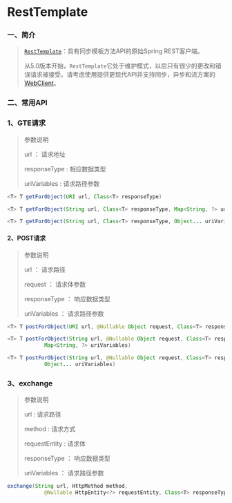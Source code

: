 # RestTemplate

### 一、简介

>[`RestTemplate`](https://docs.spring.io/spring/docs/current/spring-framework-reference/integration.html#rest-resttemplate)：具有同步模板方法API的原始Spring REST客户端。
>
>从5.0版本开始，`RestTemplate`它处于维护模式，以后只有很少的更改和错误请求被接受。请考虑使用提供更现代API并支持同步，异步和流方案的 [WebClient](https://docs.spring.io/spring/docs/current/spring-framework-reference/web-reactive.html#webflux-client)。

### 二、常用API

### 1、GTE请求

> 参数说明
>
> url ： 请求地址
>
> responseType : 相应数据类型
>
> uriVariables : 请求路径参数

```java
<T> T getForObject(URI url, Class<T> responseType)
```

```java
<T> T getForObject(String url, Class<T> responseType, Map<String, ?> uriVariables)
```

```java
<T> T getForObject(String url, Class<T> responseType, Object... uriVariables)
```

#### 2、POST请求

> 参数说明
>
> url ： 请求路径
>
> request ： 请求体参数
>
> responseType ： 响应数据类型
>
> uriVariables ： 请求路径参数

```java
<T> T postForObject(URI url, @Nullable Object request, Class<T> responseType)
```

```java
<T> T postForObject(String url, @Nullable Object request, Class<T> responseType,
			Map<String, ?> uriVariables)
```

```java
<T> T postForObject(String url, @Nullable Object request, Class<T> responseType,
			Object... uriVariables)
```

### 3、exchange

> 参数说明
>
> url : 请求路径
>
> method : 请求方式
>
> requestEntity : 请求体
>
> responseType ： 响应数据类型
>
> uriVariables ： 请求路径参数

```java
exchange(String url, HttpMethod method,
			@Nullable HttpEntity<?> requestEntity, Class<T> responseType, Object... uriVariables)
```

